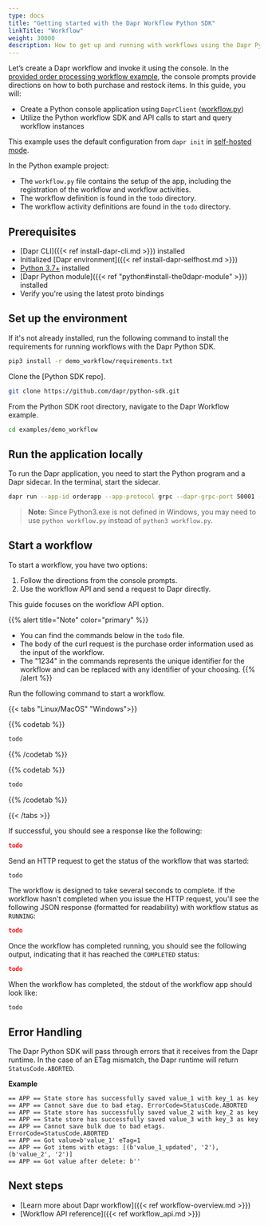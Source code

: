 ```yaml
---
type: docs
title: "Getting started with the Dapr Workflow Python SDK"
linkTitle: "Workflow"
weight: 30000
description: How to get up and running with workflows using the Dapr Python SDK
---
```


Let’s create a Dapr workflow and invoke it using the console. In the [provided order processing workflow example](todo), the console prompts provide directions on how to both purchase and restock items. In this guide, you will:

- Create a Python console application using `DaprClient` ([workflow.py](https://github.com/dapr/python-sdk/examples/workflow))
- Utilize the Python workflow SDK and API calls to start and query workflow instances

This example uses the default configuration from `dapr init` in [self-hosted mode](https://github.com/dapr/cli#install-dapr-on-your-local-machine-self-hosted).

In the Python example project:
- The `workflow.py` file contains the setup of the app, including the registration of the workflow and workflow activities. 
- The workflow definition is found in the `todo` directory. 
- The workflow activity definitions are found in the `todo` directory.

## Prerequisites
- [Dapr CLI]({{< ref install-dapr-cli.md >}}) installed
- Initialized [Dapr environment]({{< ref install-dapr-selfhost.md >}})
- [Python 3.7+](https://www.python.org/downloads/) installed
- [Dapr Python module]({{< ref "python#install-the0dapr-module" >}}) installed
- Verify you're using the latest proto bindings

## Set up the environment

If it's not already installed, run the following command to install the requirements for running workflows with the Dapr Python SDK.

```bash
pip3 install -r demo_workflow/requirements.txt
```

Clone the [Python SDK repo].

```bash
git clone https://github.com/dapr/python-sdk.git
```

From the Python SDK root directory, navigate to the Dapr Workflow example.

```bash
cd examples/demo_workflow
```

## Run the application locally

To run the Dapr application, you need to start the Python program and a Dapr sidecar. In the terminal, start the sidecar.

```bash
dapr run --app-id orderapp --app-protocol grpc --dapr-grpc-port 50001 --resources-path components --placement-host-address localhost:50005 -- python3 app.py
```

> **Note:** Since Python3.exe is not defined in Windows, you may need to use `python workflow.py` instead of `python3 workflow.py`.


## Start a workflow

To start a workflow, you have two options:

1. Follow the directions from the console prompts.
1. Use the workflow API and send a request to Dapr directly. 

This guide focuses on the workflow API option. 

{{% alert title="Note" color="primary" %}}
  - You can find the commands below in the `todo` file.
  - The body of the curl request is the purchase order information used as the input of the workflow. 
  - The "1234" in the commands represents the unique identifier for the workflow and can be replaced with any identifier of your choosing.
{{% /alert %}}

Run the following command to start a workflow. 

{{< tabs "Linux/MacOS" "Windows">}}

{{% codetab %}}

```bash
todo
```

{{% /codetab %}}

{{% codetab %}}

```powershell
todo
```

{{% /codetab %}}

{{< /tabs >}}

If successful, you should see a response like the following: 

```json
todo
```

Send an HTTP request to get the status of the workflow that was started:

```bash
todo
```

The workflow is designed to take several seconds to complete. If the workflow hasn't completed when you issue the HTTP request, you'll see the following JSON response (formatted for readability) with workflow status as `RUNNING`:

```json
todo
```

Once the workflow has completed running, you should see the following output, indicating that it has reached the `COMPLETED` status:

```json
todo
```

When the workflow has completed, the stdout of the workflow app should look like:

```log
todo
```


## Error Handling

The Dapr Python SDK will pass through errors that it receives from the Dapr runtime. In the case of an ETag mismatch, the Dapr runtime will return `StatusCode.ABORTED`.

**Example**

```
== APP == State store has successfully saved value_1 with key_1 as key
== APP == Cannot save due to bad etag. ErrorCode=StatusCode.ABORTED
== APP == State store has successfully saved value_2 with key_2 as key
== APP == State store has successfully saved value_3 with key_3 as key
== APP == Cannot save bulk due to bad etags. ErrorCode=StatusCode.ABORTED
== APP == Got value=b'value_1' eTag=1
== APP == Got items with etags: [(b'value_1_updated', '2'), (b'value_2', '2')]
== APP == Got value after delete: b''
```

## Next steps
- [Learn more about Dapr workflow]({{< ref workflow-overview.md >}})
- [Workflow API reference]({{< ref workflow_api.md >}})